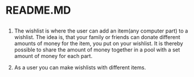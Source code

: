 # README.MD

##
1. The wishlist is where the user can add an item(any computer part) to a wishlist.
The idea is, that your family or friends can donate different amounts of money for the item, you put on your wishlist.
It is thereby possible to share the amount of money together in a pool with a set amount of money for each part.

2. As a user you can make wishlists with different items. 